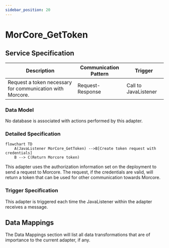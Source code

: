 ```yaml
---
sidebar_position: 20
---
```


# MorCore_GetToken

## Service Specification
| Description | Communication Pattern | Trigger | 
| --- | --- | --- | 
| Request a token necessary for communication with Morcore. | Request-Response | Call to JavaListener

### Data Model
No database is associated with actions performed by this adapter.

### Detailed Specification
```mermaid
flowchart TD
    A(JavaListener MorCore_GetToken) -->B[Create token request with credentials]
    B --> C(Return Morcore token)
```

This adapter uses the authorization information set on the deployment to send a request to Morcore. The request, if the credentials are valid, will return a token that can be used for other communication towards Morcore.

### Trigger Specification
This adapter is triggered each time the JavaListener within the adapter receives a message.

## Data Mappings
The Data Mappings section will list all data transformations that are of importance to the current adapter, if any.
